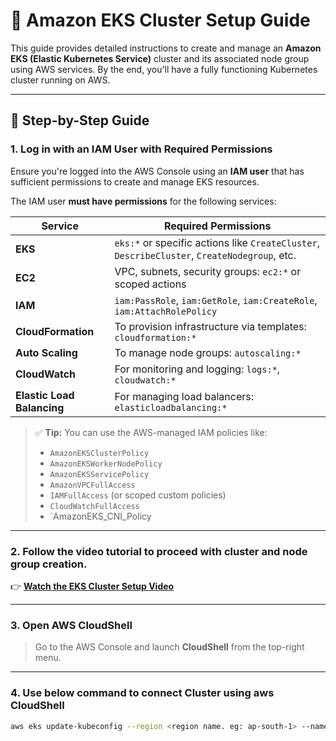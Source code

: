 # 🧠 Amazon EKS Cluster Setup Guide

This guide provides detailed instructions to create and manage an **Amazon EKS (Elastic Kubernetes Service)** cluster and its associated node group using AWS services. By the end, you'll have a fully functioning Kubernetes cluster running on AWS.

---

## 🚀 Step-by-Step Guide

### 1. Log in with an IAM User with Required Permissions

Ensure you're logged into the AWS Console using an **IAM user** that has sufficient permissions to create and manage EKS resources.

The IAM user **must have permissions** for the following services:

| Service                    | Required Permissions                                                                         |
| -------------------------- | -------------------------------------------------------------------------------------------- |
| **EKS**                    | `eks:*` or specific actions like `CreateCluster`, `DescribeCluster`, `CreateNodegroup`, etc. |
| **EC2**                    | VPC, subnets, security groups: `ec2:*` or scoped actions                                     |
| **IAM**                    | `iam:PassRole`, `iam:GetRole`, `iam:CreateRole`, `iam:AttachRolePolicy`                      |
| **CloudFormation**         | To provision infrastructure via templates: `cloudformation:*`                                |
| **Auto Scaling**           | To manage node groups: `autoscaling:*`                                                       |
| **CloudWatch**             | For monitoring and logging: `logs:*`, `cloudwatch:*`                                         |
| **Elastic Load Balancing** | For managing load balancers: `elasticloadbalancing:*`                                        |

> ✅ **Tip:** You can use the AWS-managed IAM policies like:
>
> - `AmazonEKSClusterPolicy`
> - `AmazonEKSWorkerNodePolicy`
> - `AmazonEKSServicePolicy`
> - `AmazonVPCFullAccess`
> - `IAMFullAccess` (or scoped custom policies)
> - `CloudWatchFullAccess`
> - `AmazonEKS_CNI_Policy

---

### 2. Follow the video tutorial to proceed with cluster and node group creation.

👉 **[Watch the EKS Cluster Setup Video](#)**

---

### 3. Open AWS CloudShell

> Go to the AWS Console and launch **CloudShell** from the top-right menu.

---

### 4. Use below command to connect Cluster using aws CloudShell

```bash
aws eks update-kubeconfig --region <region name. eg: ap-south-1> --name <cluster name>
```
